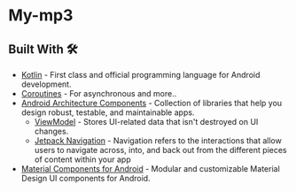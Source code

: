 # My-mp3


## Built With 🛠
* [Kotlin](https://kotlinlang.org/) - First class and official programming language for Android development.
* [Coroutines](https://kotlinlang.org/docs/coroutines-overview.html) - For asynchronous and more..
* [Android Architecture Components](https://developer.android.com/topic/libraries/architecture) - Collection of libraries that help you design robust, testable, and maintainable apps.
  * [ViewModel](https://developer.android.com/topic/libraries/architecture/viewmodel) - Stores UI-related data that isn't destroyed on UI changes.
  * [Jetpack Navigation](https://developer.android.com/guide/navigation) -  Navigation refers to the interactions that allow users to navigate across, into, and back out from the different pieces of content within your app
* [Material Components for Android](https://github.com/material-components/material-components-android) - Modular and customizable Material Design UI components for Android.
